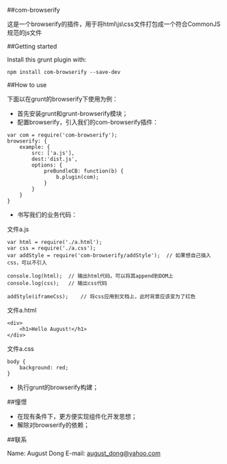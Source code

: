 ##com-browserify

这是一个browserify的插件，用于将html\js\css文件打包成一个符合CommonJS规范的js文件

##Getting started

Install this grunt plugin with: 

```shell
npm install com-browserify --save-dev
```

##How to use

下面以在grunt的browserify下使用为例：

* 首先安装grunt和grunt-browserify模块；
* 配置browserify，引入我们的com-browserify插件：

```shell
var com = require('com-browserify');
browserify: {
    example: {
        src: ['a.js'],
        dest:'dist.js',
        options: {
            preBundleCB: function(b) {
                b.plugin(com);
            }
        }
    }
}
```

* 书写我们的业务代码：

文件a.js
 
```shell
var html = require('./a.html');
var css = require('./a.css');
var addStyle = require('com-browserify/addStyle');  // 如果想自己插入css，可以不引入

console.log(html);  // 输出html代码，可以将其append到DOM上
console.log(css);   // 输出css代码

addStyle(iframeCss);    // 将css应用到文档上，此时背景应该变为了红色
```

文件a.html

```shell
<div>
    <h1>Hello August!</h1>
</div>
```

文件a.css

```shell
body {
    background: red;
}
```

* 执行grunt的browserify构建；

##憧憬

* 在现有条件下，更方便实现组件化开发思想；
* 解除对browserify的依赖；

##联系

Name: August Dong
E-mail: august_dong@yahoo.com